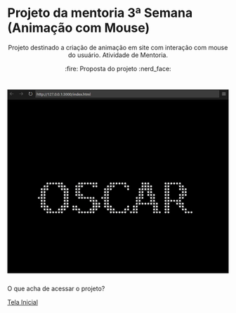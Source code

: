 # Projeto da mentoria 3ª Semana (Animação com Mouse)
<p align="center"> Projeto destinado a criação de animação em site com interação com mouse do usuário. Atividade de Mentoria.
</p>

 <p align="center"> 
 :fire: Proposta do projeto :nerd_face:
</p>

 <h1 align="center"> 
  <img alt="shift_alt" title="#shift_alt" src="./img/animacao_mouse.gif" />
</h1>

<p>O que acha de acessar o projeto? </p> <a href="https://oscarlojr.github.io/interacao_mouse/" target="_blank">Tela Inicial</a>